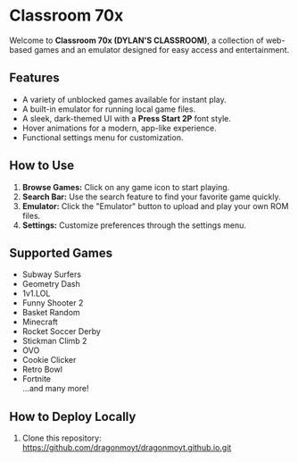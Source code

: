 # Classroom 70x  

Welcome to **Classroom 70x (DYLAN'S CLASSROOM)**, a collection of web-based games and an emulator designed for easy access and entertainment.  

## Features  
- A variety of unblocked games available for instant play.  
- A built-in emulator for running local game files.  
- A sleek, dark-themed UI with a **Press Start 2P** font style.  
- Hover animations for a modern, app-like experience.  
- Functional settings menu for customization.  

## How to Use  
1. **Browse Games:** Click on any game icon to start playing.  
2. **Search Bar:** Use the search feature to find your favorite game quickly.  
3. **Emulator:** Click the "Emulator" button to upload and play your own ROM files.  
4. **Settings:** Customize preferences through the settings menu.  

## Supported Games  
- Subway Surfers  
- Geometry Dash  
- 1v1.LOL  
- Funny Shooter 2  
- Basket Random  
- Minecraft  
- Rocket Soccer Derby  
- Stickman Climb 2  
- OVO  
- Cookie Clicker  
- Retro Bowl  
- Fortnite  
...and many more!  

## How to Deploy Locally  
1. Clone this repository:  https://github.com/dragonmoyt/dragonmoyt.github.io.git

